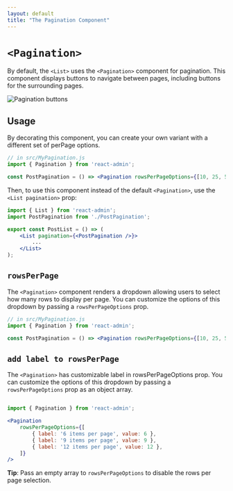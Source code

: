 ```yaml
---
layout: default
title: "The Pagination Component"
---
```


# `<Pagination>`

By default, the `<List>` uses the `<Pagination>` component for pagination. This component displays buttons to navigate between pages, including buttons for the surrounding pages.

![Pagination buttons](./img/pagination-buttons.gif)

## Usage

By decorating this component, you can create your own variant with a different set of perPage options.

```jsx
// in src/MyPagination.js
import { Pagination } from 'react-admin';

const PostPagination = () => <Pagination rowsPerPageOptions={[10, 25, 50, 100]} />;
```

Then, to use this component instead of the default `<Pagination>`, use the `<List pagination>` prop:

```jsx
import { List } from 'react-admin';
import PostPagination from './PostPagination';

export const PostList = () => (
    <List pagination={<PostPagination />}>
        ...
    </List>
);
```

## `rowsPerPage`

The `<Pagination>` component renders a dropdown allowing users to select how many rows to display per page. You can customize the options of this dropdown by passing a `rowsPerPageOptions` prop.

```jsx
// in src/MyPagination.js
import { Pagination } from 'react-admin';

const PostPagination = () => <Pagination rowsPerPageOptions={[10, 25, 50, 100]} />;
```

## `add label to rowsPerPage `

The `<Pagination>` has customizable label in rowsPerPageOptions prop. You can customize the options of this dropdown by passing a `rowsPerPageOptions` prop as an object array.

```jsx 

import { Pagination } from 'react-admin';

<Pagination
    rowsPerPageOptions={[
        { label: '6 items per page', value: 6 },
        { label: '9 items per page', value: 9 },
        { label: '12 items per page', value: 12 },
    ]}
/>
```

**Tip**: Pass an empty array to `rowsPerPageOptions` to disable the rows per page selection.
